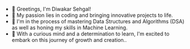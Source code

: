 - 👋 Greetings, I'm Diwakar Sehgal!
- 🚀 My passion lies in coding and bringing innovative projects to life.
- 🌟 I'm in the process of mastering Data Structures and Algorithms (DSA) as well as honing my skills in Machine Learning.
- 🌱 With a curious mind and a determination to learn, I'm excited to embark on this journey of growth and creation..


<!---
Sojournes/Sojournes is a ✨ special ✨ repository because its `README.md` (this file) appears on your GitHub profile.
You can click the Preview link to take a look at your changes.
--->
